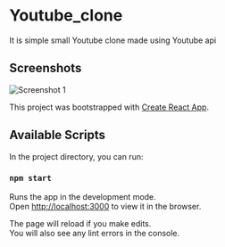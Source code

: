 # Youtube_clone

It is simple small Youtube clone made using Youtube api

## Screenshots

![Screenshot 1](https://user-images.githubusercontent.com/68656122/155123761-93e4abd7-998c-4a9a-95bb-4e986c1e1fc5.png)

This project was bootstrapped with [Create React App](https://github.com/facebook/create-react-app).

## Available Scripts

In the project directory, you can run:

### `npm start`

Runs the app in the development mode.<br />
Open [http://localhost:3000](http://localhost:3000) to view it in the browser.

The page will reload if you make edits.<br />
You will also see any lint errors in the console.
